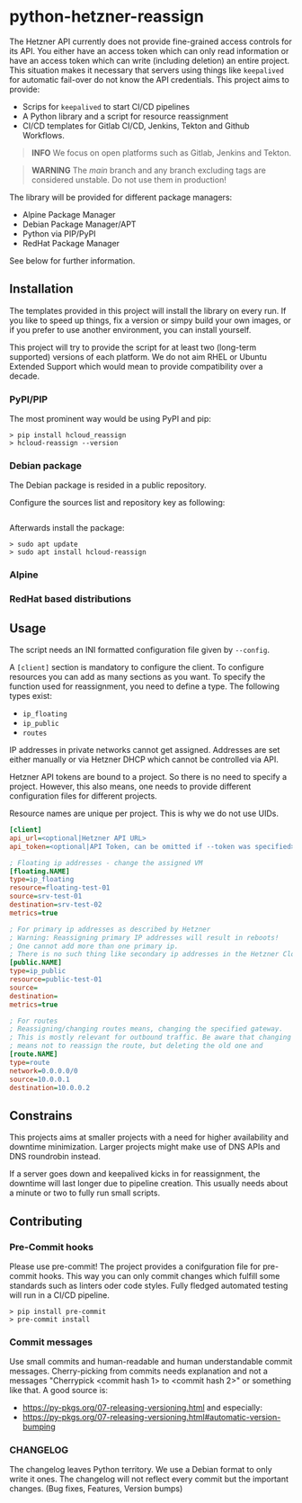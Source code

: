 # python-hetzner-reassign

The Hetzner API currently does not provide fine-grained access controls for its API. You either have an access token
which can only read information or have an access token which can write (including deletion) an entire project.
This situation makes it necessary that servers using things like `keepalived` for automatic fail-over do not know the API
credentials.
This project aims to provide:
- Scrips for `keepalived` to start CI/CD pipelines
- A Python library and a script for resource reassignment
- CI/CD templates for Gitlab CI/CD, Jenkins, Tekton and Github Workflows.

> **INFO**
> We focus on open platforms such as Gitlab, Jenkins and Tekton.

> **WARNING**
> The _main_ branch and any branch excluding tags are considered unstable. Do not use them in production!

The library will be provided for different package managers:
- Alpine Package Manager
- Debian Package Manager/APT
- Python via PIP/PyPI
- RedHat Package Manager

See below for further information.

## Installation

The templates provided in this project will install the library on every run. If you like to speed up things, fix a version
or simpy build your own images, or if you prefer to use another environment, you can install yourself.

This project will try to provide the script for at least two (long-term supported) versions of each platform.
We do not aim RHEL or Ubuntu Extended Support which would mean to provide compatibility over a decade.

### PyPI/PIP

The most prominent way would be using PyPI and pip:

```shell
> pip install hcloud_reassign
> hcloud-reassign --version
```

### Debian package

The Debian package is resided in a public repository.

Configure the sources list and repository key as following:
```shell
```

Afterwards install the package:
```shell
> sudo apt update
> sudo apt install hcloud-reassign
```

### Alpine

### RedHat based distributions

## Usage

The script needs an INI formatted configuration file given by `--config`.

A `[client]` section is mandatory to configure the client.
To configure resources you can add as many sections as you want. To specify the function used for reassignment, you need
to define a type. The following types exist:
- `ip_floating`
- `ip_public`
- `routes`

IP addresses in private networks cannot get assigned. Addresses are set either manually or via Hetzner DHCP which cannot
be controlled via API.

Hetzner API tokens are bound to a project. So there is no need to specify a project. However, this also means, one needs
to provide different configuration files for different projects.

Resource names are unique per project. This is why we do not use UIDs.

```ini
[client]
api_url=<optional|Hetzner API URL>
api_token=<optional|API Token, can be omitted if --token was specified>

; Floating ip addresses - change the assigned VM
[floating.NAME]
type=ip_floating
resource=floating-test-01
source=srv-test-01
destination=srv-test-02
metrics=true

; For primary ip addresses as described by Hetzner
; Warning: Reassigning primary IP addresses will result in reboots!
; One cannot add more than one primary ip.
; There is no such thing like secondary ip addresses in the Hetzner Cloud.
[public.NAME]
type=ip_public
resource=public-test-01
source=
destination=
metrics=true

; For routes
; Reassigning/changing routes means, changing the specified gateway.
; This is mostly relevant for outbound traffic. Be aware that changing the standard gateway
; means not to reassign the route, but deleting the old one and
[route.NAME]
type=route
network=0.0.0.0/0
source=10.0.0.1
destination=10.0.0.2
```

## Constrains

This projects aims at smaller projects with a need for higher availability and downtime minimization.
Larger projects might make use of DNS APIs and DNS roundrobin instead.

If a server goes down and keepalived kicks in for reassignment, the downtime will last longer due to pipeline creation.
This usually needs about a minute or two to fully run small scripts.

## Contributing

### Pre-Commit hooks

Please use pre-commit!
The project provides a conifguration file for pre-commit hooks. This way you can only commit changes which fulfill some
standards such as linters oder code styles.
Fully fledged automated testing will run in a CI/CD pipeline.

```shell
> pip install pre-commit
> pre-commit install
```

### Commit messages

Use small commits and human-readable and human understandable commit messages. Cherry-picking from commits needs
explanation and not a messages "Cherrypick <commit hash 1> to <commit hash 2>" or something like that.
A good source is:
- https://py-pkgs.org/07-releasing-versioning.html
and especially:
- https://py-pkgs.org/07-releasing-versioning.html#automatic-version-bumping


### CHANGELOG

The changelog leaves Python territory. We use a Debian format to only write it ones.
The changelog will not reflect every commit but the important changes. (Bug fixes, Features, Version bumps)

